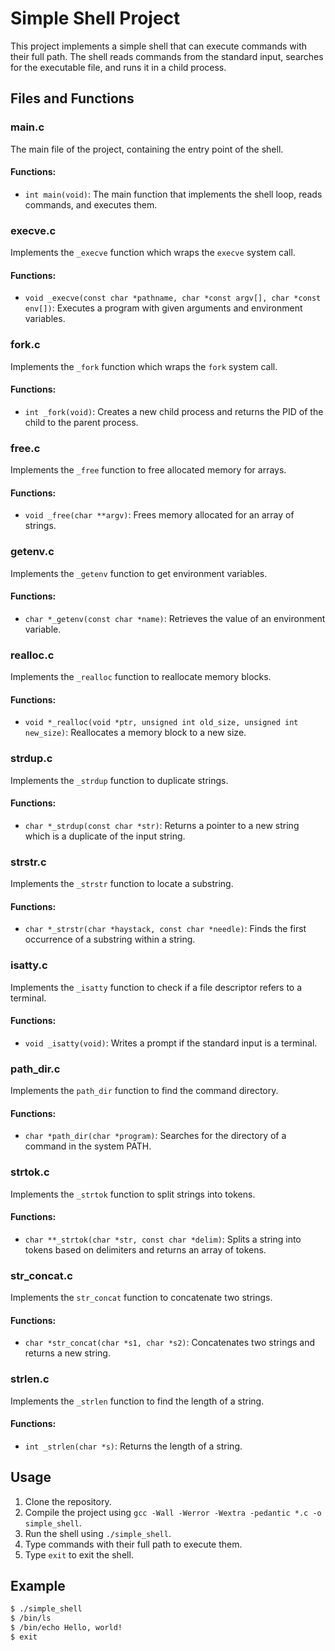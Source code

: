 # Simple Shell Project

This project implements a simple shell that can execute commands with their full path. The shell reads commands from the standard input, searches for the executable file, and runs it in a child process.

## Files and Functions

### main.c
The main file of the project, containing the entry point of the shell.

#### Functions:
- `int main(void)`: The main function that implements the shell loop, reads commands, and executes them.

### execve.c
Implements the `_execve` function which wraps the `execve` system call.

#### Functions:
- `void _execve(const char *pathname, char *const argv[], char *const env[])`: Executes a program with given arguments and environment variables.

### fork.c
Implements the `_fork` function which wraps the `fork` system call.

#### Functions:
- `int _fork(void)`: Creates a new child process and returns the PID of the child to the parent process.

### free.c
Implements the `_free` function to free allocated memory for arrays.

#### Functions:
- `void _free(char **argv)`: Frees memory allocated for an array of strings.

### getenv.c
Implements the `_getenv` function to get environment variables.

#### Functions:
- `char *_getenv(const char *name)`: Retrieves the value of an environment variable.

### realloc.c
Implements the `_realloc` function to reallocate memory blocks.

#### Functions:
- `void *_realloc(void *ptr, unsigned int old_size, unsigned int new_size)`: Reallocates a memory block to a new size.

### strdup.c
Implements the `_strdup` function to duplicate strings.

#### Functions:
- `char *_strdup(const char *str)`: Returns a pointer to a new string which is a duplicate of the input string.

### strstr.c
Implements the `_strstr` function to locate a substring.

#### Functions:
- `char *_strstr(char *haystack, const char *needle)`: Finds the first occurrence of a substring within a string.

### isatty.c
Implements the `_isatty` function to check if a file descriptor refers to a terminal.

#### Functions:
- `void _isatty(void)`: Writes a prompt if the standard input is a terminal.

### path_dir.c
Implements the `path_dir` function to find the command directory.

#### Functions:
- `char *path_dir(char *program)`: Searches for the directory of a command in the system PATH.

### strtok.c
Implements the `_strtok` function to split strings into tokens.

#### Functions:
- `char **_strtok(char *str, const char *delim)`: Splits a string into tokens based on delimiters and returns an array of tokens.

### str_concat.c
Implements the `str_concat` function to concatenate two strings.

#### Functions:
- `char *str_concat(char *s1, char *s2)`: Concatenates two strings and returns a new string.

### strlen.c
Implements the `_strlen` function to find the length of a string.

#### Functions:
- `int _strlen(char *s)`: Returns the length of a string.
## Usage
1. Clone the repository.
2. Compile the project using `gcc -Wall -Werror -Wextra -pedantic *.c -o simple_shell`.
3. Run the shell using `./simple_shell`.
4. Type commands with their full path to execute them.
5. Type `exit` to exit the shell.

## Example
```sh
$ ./simple_shell
$ /bin/ls
$ /bin/echo Hello, world!
$ exit
